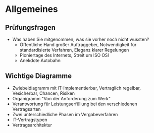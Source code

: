 # Allgemeines
## Prüfungsfragen
* Was haben Sie mitgenommen, was sie vorher noch nicht wussten?
    * Öffentliche Hand großer Auftraggeber, Notwendigkeit für standardisierte Verfahren, Eleganz klarer Regelungen
    * Pioniertage des Internets, Streit um ISO OSI
    * Anekdote Autobahn

## Wichtige Diagramme
* Zwiebeldiagramm mit IT-Implementierbar, Vertraglich regelbar, Vesicherbar, Chancen, Risiken
* Organigramm "Von der Anforderung zum Werk"
* Verantwortung für Leistungserfüllung bei den verschiedenen Vertragsarten
* Zwei unterschiedliche Phasen im Vergabeverfahren
* IT-Vertragstypen
* Vertragsarchitektur